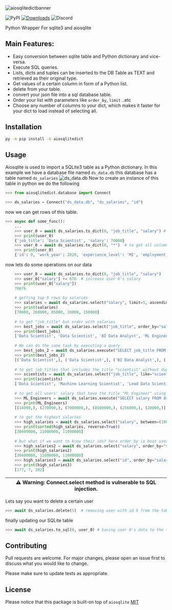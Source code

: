 ![aiosqlitedictbanner](https://user-images.githubusercontent.com/51752028/160848765-35b1577d-0d94-44e3-bca4-d7ef133b5a97.png)

![PyPI](https://img.shields.io/pypi/v/aiosqlitedict?style=flat)
[![Downloads](https://pepy.tech/badge/aiosqlitedict)](https://pepy.tech/project/aiosqlitedict)
![Discord](https://img.shields.io/discord/1036596132320653354?logo=discord&label=discord&logoColor=white)

Python Wrapper For sqlite3 and aiosqlite

## Main Features:
* Easy conversion between sqlite table and Python dictionary and vice-versa.
* Execute SQL queries.
* Lists, dicts and tuples can be inserted to the DB Table as TEXT and retrieved as their original type.
* Get values of a certain column in form of a Python list.
* delete from your table.
* convert your json file into a sql database table.
* Order your list with parameters like ``order_by``, ``limit`` ..etc
* Choose any number of columns to your dict, which makes it faster for your dict to load instead of selecting all.


## Installation

```bash
py -m pip install -U aiosqlitedict
```


## Usage

Aiosqlite is used to import a SQLite3 table as a Python dictionary.
In this example we have a database file named ``ds_data.db`` this database has a table named ``ds_salaries``
![ds_data.db](https://i.ibb.co/rvsrPCX/pic1.png)
Now to create an instance of this table in python we do the following
```python
>>> from aiosqlitedict.database import Connect

>>> ds_salaries = Connect("ds_data.db", "ds_salaries", "id")
```
now we can get rows of this table.
```python
>>> async def some_func():
    ...
    >>> user_0 = await ds_salaries.to_dict(0, "job_title", "salary") # to get `job_title` and `salary` of user with id 0
    >>> print(user_0)
    {'job_title': 'Data Scientist', 'salary': 70000}
    >>> user_0 = await ds_salaries.to_dict(0, "*")  # to get all columns of user with id 0
    >>> print(user_0)
    {'id': 0, 'work_year': 2020, 'experience_level': 'MI', 'employment_type': 'FT', 'job_title': 'Data Scientist', 'salary': 70000, 'salary_currency': 'EUR', 'salary_in_usd': 79833, 'employee_residence': 'DE', 'remote_ratio': 0, 'company_location': 'DE', 'company_size': 'L'}
```
now lets do some operations on our data
```python
    >>> user_0 = await ds_salaries.to_dict(0, "job_title", "salary")
    >>> user_0["salary"] += 676  # increase user 0's salary
    >>> print(user_0["salary"])
    70676
    
    # getting top 5 rows by salaries
    >>> salaries = await ds_salaries.select("salary", limit=5, ascending=False)
    >>> print(salaries)
    [70000, 260000, 85000, 20000, 150000]
    
    # to get "job_title" but order with salaries
    >>> best_jobs = await ds_salaries.select("job_title", order_by="salary", limit=5, ascending=False)
    >>> print(best_jobs)
    ['Data Scientist', 'Data Scientist', 'BI Data Analyst', 'ML Engineer', 'ML Engineer']
    
    # We can do the same task by executing a query
    >>> best_jobs_2 = await ds_salaries.execute("SELECT job_title FROM ds_salaries ORDER BY salary DESC LIMIT 5")
    >>> print(best_jobs_2)
    [('Data Scientist',), ('Data Scientist',), ('BI Data Analyst',), ('ML Engineer',), ('ML Engineer',)]
    
    # to get job_titles that includes the title "scientist" without duplicates
    >>> scientists = await ds_salaries.select("job_title", like="scientist", distinct=True)
    >>> print(scientists)
    ['Data Scientist', 'Machine Learning Scientist', 'Lead Data Scientist', 'Research Scientist', 'AI Scientist', 'Principal Data Scientist', 'Applied Data Scientist', 'Applied Machine Learning Scientist', 'Staff Data Scientist']
    
    # to get all users' salary that have the title "ML Engineer" using a query
    >>> ML_Engineers = await ds_salaries.execute("SELECT salary FROM ds_salaries WHERE job_title = 'ML Engineer'")
    >>> print(ML_Engineers)
    [(14000,), (270000,), (7000000,), (8500000,), (256000,), (20000,)]
    
    # to get the highest salaries
    >>> high_salaries = await ds_salaries.select("salary", between=(10000000, 40000000))  # between 30M and 40M salary
    >>> print(sorted(high_salaries, reverse=True))
    [30400000, 11000000, 11000000]
    
    # but what if we want to know their ids? here order_by is best used
    >>> high_salaries2 = await ds_salaries.select("salary", order_by="salary", limit=3, ascending=False) # same task with different method
    >>> print(high_salaries2)
    [30400000, 11000000, 11000000]
    >>> high_salaries3 = await ds_salaries.select("id", order_by="salary", limit=3, ascending=False) # id of richest to poorest
    >>> print(high_salaries3)
    [177, 7, 102]
```
| :warning: Warning: Connect.select method is vulnerable to SQL injection.|
| --- |

Lets say you want to delete a certain user
```python
>>> await ds_salaries.delete(5)  # removing user with id 5 from the table.
```
finally updating our SQLite table
```python
>>> await ds_salaries.to_sql(0, user_0) # Saving user 0's data to the table
```

## Contributing
Pull requests are welcome. For major changes, please open an issue first to discuss what you would like to change.

Please make sure to update tests as appropriate.

## License
Please notice that
this package is built-on top of ``aiosqlite``
[MIT](https://github.com/sabrysm/aiosqlitedict/blob/main/LICENSE)
